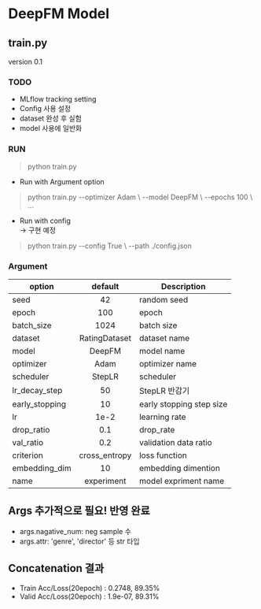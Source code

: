 # DeepFM Model

## train.py
version 0.1

### TODO
- MLflow tracking setting
- Config 사용 설정
- dataset 완성 후 실험
- model 사용에 일반화

### RUN
> python train.py  

- Run with Argument option
> python train.py --optimizer Adam \\
                  --model DeepFM \\
                  --epochs 100 \\
                  ...
- Run with config  
-> 구현 예정
> python train.py --config True \\ 
                  --path ./config.json

### Argument

|option| default | Description
|------|:------:|------|
|seed|42| random seed|
|epoch|100| epoch|
|batch_size|1024| batch size|
|dataset|RatingDataset| dataset name|
|model|DeepFM| model name|
|optimizer|Adam| optimizer name|
|scheduler|StepLR| scheduler|
|lr_decay_step|50| StepLR 반감기|
|early_stopping|10| early stopping step size|
|lr|1e-2| learning rate|
|drop_ratio|0.1|drop_rate|
|val_ratio|0.2|validation data ratio|
|criterion|cross_entropy|loss function|
|embedding_dim|10|embedding dimention|
|name|experiment| model expriment name|


## Args 추가적으로 필요! 반영 완료
- args.nagative_num: neg sample 수
- args.attr: 'genre', 'director' 등 str 타입
    
## Concatenation 결과

- Train Acc/Loss(20epoch) : 0.2748, 89.35%
- Valid Acc/Loss(20epoch) : 1.9e-07, 89.31%